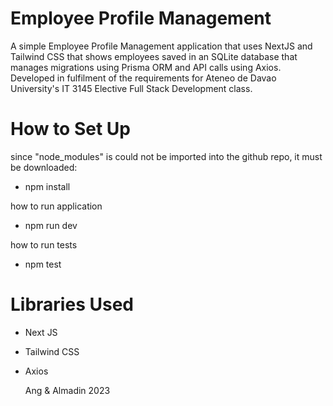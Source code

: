 # Employee Profile Management

A simple Employee Profile Management application that uses NextJS and Tailwind CSS that shows employees saved in an SQLite database that manages migrations using Prisma ORM and API calls using Axios. Developed in fulfilment of the requirements for Ateneo de Davao University's IT 3145 Elective Full Stack Development class.

# How to Set Up

since "node_modules" is could not be imported into the github repo, it must be downloaded:
- npm install

how to run application
- npm run dev

how to run tests

- npm test

# Libraries Used
- Next JS
- Tailwind CSS
- Axios

  Ang & Almadin 2023
  
